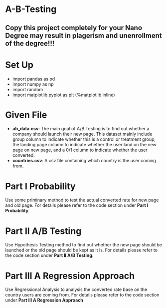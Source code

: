 # A-B-Testing
## Copy this project completely for your Nano Degree may result in plagerism and unenrollment of the degree!!!

# Set Up 
- import pandas as pd
- import numpy as np
- import random
- import matplotlib.pyplot as plt (%matplotlib inline)

# Given File 
- **ab_data.csv**: The main goal of A/B Testing is to find out whether a company should launch their new page. This dataset mainly include group column to indicate whether this is a control or treatment group, the landing page column to indicate whether the user land on the new page on new page, and a 0/1 column to indicate whether the user converted. 
- **countries.csv**: A csv file containing which country is the user coming from. 

# Part I Probability 
Use some priminary method to test the actual converted rate for new page and old page. For details please refer to the code section under **Part I Probability**.

# Part II A/B Testing 
Use Hypothesis Testing method to find out whether the new page should be launched or the old page should be kept as it is. For details please refer to the code section under **Part II A/B Testing**. 

# Part III A Regression Approach 
Use Regressional Analysis to analysis the converted rate base on the country users are coming from. For details please refer to the code section under **Part III A Regression Approach**

